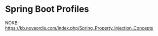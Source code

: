 # Spring Boot Profiles

NOKB: https://kb.novaordis.com/index.php/Spring_Property_Injection_Concepts

